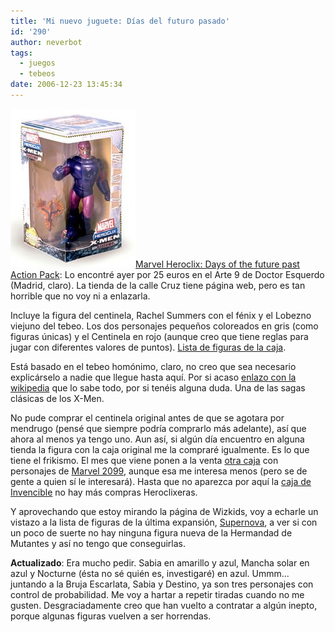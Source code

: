 ```yaml
---
title: 'Mi nuevo juguete: Días del futuro pasado'
id: '290'
author: neverbot
tags:
  - juegos
  - tebeos
date: 2006-12-23 13:45:34
---
```


[![Heroclix - Days of Future Past](./mi-nuevo-juguete-dias-del-futuro-pasado/Heroclix-DaysofFuturePast.jpg "Heroclix - Days of Future Past")Marvel Heroclix: Days of the future past Action Pack](http://www.wizkidsgames.com/heroclix/marvel/products.asp?cid=40852): Lo encontré ayer por 25 euros en el Arte 9 de Doctor Esquerdo (Madrid, claro). La tienda de la calle Cruz tiene página web, pero es tan horrible que no voy ni a enlazarla.

Incluye la figura del centinela, Rachel Summers con el fénix y el Lobezno viejuno del tebeo. Los dos personajes pequeños coloreados en gris (como figuras únicas) y el Centinela en rojo (aunque creo que tiene reglas para jugar con diferentes valores de puntos). [Lista de figuras de la caja](http://www.wizkidsgames.com/heroclix/marvel/figuregallery.asp?releaseid=88).

Está basado en el tebeo homónimo, claro, no creo que sea necesario explicárselo a nadie que llegue hasta aquí. Por si acaso [enlazo con la wikipedia](http://en.wikipedia.org/wiki/Days_of_Future_Past) que lo sabe todo, por si tenéis alguna duda. Una de las sagas clásicas de los X-Men.

No pude comprar el centinela original antes de que se agotara por mendrugo (pensé que siempre podría comprarlo más adelante), así que ahora al menos ya tengo uno. Aun así, si algún día encuentro en alguna tienda la figura con la caja original me la compraré igualmente. Es lo que tiene el frikismo. El mes que viene ponen a la venta [otra caja](http://www.wizkidsgames.com/heroclix/marvel/products.asp?cid=41118) con personajes de [Marvel 2099](http://en.wikipedia.org/wiki/Marvel_2099), aunque esa me interesa menos (pero se de gente a quien sí le interesará). Hasta que no aparezca por aquí la [caja de Invencible](http://www.wizkidsgames.com/heroclix/indy/figuregallery.asp?releaseid=75) no hay más compras Heroclixeras.

Y aprovechando que estoy mirando la página de Wizkids, voy a echarle un vistazo a la lista de figuras de la última expansión, [Supernova](http://www.wizkidsgames.com/heroclix/marvel/products.asp?cid=40853), a ver si con un poco de suerte no hay ninguna figura nueva de la Hermandad de Mutantes y así no tengo que conseguirlas.

**Actualizado**: Era mucho pedir. Sabia en amarillo y azul, Mancha solar en azul y Nocturne (ésta no sé quién es, investigaré) en azul. Ummm... juntando a la Bruja Escarlata, Sabia y Destino, ya son tres personajes con control de probabilidad. Me voy a hartar a repetir tiradas cuando no me gusten. Desgraciadamente creo que han vuelto a contratar a algún inepto, porque algunas figuras vuelven a ser horrendas.